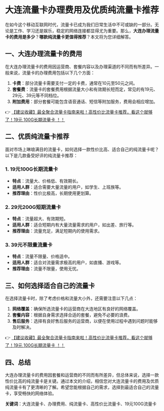 # 大连流量卡办理费用及优质纯流量卡推荐

在如今这个移动互联网时代，流量卡已成为我们日常生活中不可或缺的一部分。无论是工作、学习还是娱乐，稳定的网络连接都显得尤为重要。那么，**大连办理流量卡的费用是多少**？**哪款纯流量卡更值得推荐**？本文将为您详细解答。

## 一、大连办理流量卡的费用

在大连办理流量卡的费用因运营商、套餐内容以及办理渠道的不同而有所差异。一般来说，流量卡的办理费用包括以下几个方面：

1. **卡费**：部分流量卡需要支付一定的卡费，通常在10元至50元之间。
2. **套餐费**：流量卡的套餐费用根据流量大小和有效期长短而定，常见的有19元、29元、39元等不同档位。
3. **附加费用**：部分套餐可能包含语音通话、短信等附加服务，费用会相应增加。

👉 [【建议收藏】最全聚合流量卡指南来啦！高性价比流量卡推荐，看这个就够了！19元 100G长期流量卡 ！！](https://bit.ly/Liuliangka)

## 二、优质纯流量卡推荐

面对市场上琳琅满目的流量卡，如何选择一款性价比高、适合自己的纯流量卡呢？以下是几款备受好评的纯流量卡推荐：

### 1. **19元100G长期流量卡**
   - **特点**：流量大、价格低、有效期长。
   - **适用人群**：适合需要大量流量的用户，如学生、上班族等。
   - **推荐理由**：性价比极高，长期使用更划算。

### 2. **29元200G短期流量卡**
   - **特点**：流量超大、有效期短。
   - **适用人群**：适合短期内有大量流量需求的用户，如出差、旅行等。
   - **推荐理由**：流量充足，满足短期内的使用需求。

### 3. **39元不限量流量卡**
   - **特点**：流量不限量、价格适中。
   - **适用人群**：适合对流量需求极高的用户，如直播、游戏等。
   - **推荐理由**：流量不限量，使用无忧。

## 三、如何选择适合自己的流量卡

在选择流量卡时，除了考虑价格和流量大小外，还需要注意以下几点：

1. **网络覆盖**：确保所选流量卡的运营商在大连地区有良好的网络覆盖。
2. **套餐内容**：根据自身需求选择合适的套餐，避免不必要的浪费。
3. **售后服务**：选择有良好售后服务的运营商，以便在使用过程中遇到问题时能够及时解决。

👉 [【建议收藏】最全聚合流量卡指南来啦！高性价比流量卡推荐，看这个就够了！19元 100G长期流量卡 ！！](https://bit.ly/Liuliangka)

## 四、总结

大连办理流量卡的费用因套餐和运营商的不同而有所差异，但总体来说，选择一款性价比高的纯流量卡是关键。通过本文的介绍，相信您对大连流量卡的费用及优质纯流量卡有了更清晰的了解。希望您能根据自己的需求，选择到最适合自己的流量卡，享受畅快的网络体验。

**关键词**：大连流量卡、办理费用、纯流量卡、高性价比流量卡、19元100G流量卡